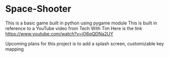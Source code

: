 # Space-Shooter
This is a basic game built in python using pygame module
This is built in reference to a YouTube video from Tech With Tim
Here is the link https://www.youtube.com/watch?v=jO6qQDNa2UY

Upcoming plans for this project is to add a splash screen, customizable key mapping
